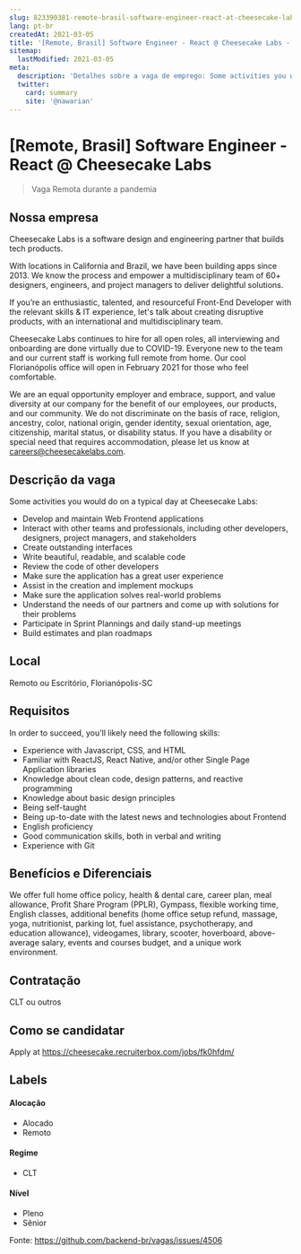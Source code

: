 ```yaml
---
slug: 823390381-remote-brasil-software-engineer-react-at-cheesecake-labs
lang: pt-br
createdAt: 2021-03-05
title: '[Remote, Brasil] Software Engineer - React @ Cheesecake Labs - Vaga de Emprego'
sitemap:
  lastModified: 2021-03-05
meta:
  description: 'Detalhes sobre a vaga de emprego: Some activities you would do on a typical day at Cheesecake Labs: - Develop and maintain Web Frontend applications - Interact with other teams and professionals, including other developers, designers, project managers, and stakeholders - Create outstanding interfaces - Write beautiful, readable, and scalable code - Review the code of other developers - Make sure the application has a great user experience - Assist in the creation and implement mockups - Make sure the application solves real-world problems - Understand the needs of our partners and come up with solutions for their problems - Participate in Sprint Plannings and daily stand-up meetings - Build estimates and plan roadmaps'
  twitter:
    card: summary
    site: '@nawarian'
---
```


# [Remote, Brasil] Software Engineer - React @ Cheesecake Labs

> Vaga Remota durante a pandemia

## Nossa empresa

Cheesecake Labs is a software design and engineering partner that builds tech products.

With locations in California and Brazil, we have been building apps since 2013. We know the process and empower a multidisciplinary team of 60+ designers, engineers, and project managers to deliver delightful solutions.

If you’re an enthusiastic, talented, and resourceful Front-End Developer with the relevant skills & IT experience, let's talk about creating disruptive products, with an international and multidisciplinary team.

Cheesecake Labs continues to hire for all open roles, all interviewing and onboarding are done virtually due to COVID-19. Everyone new to the team and our current staff is working full remote from home. Our cool Florianópolis office will open in February 2021 for those who feel comfortable.

We are an equal opportunity employer and embrace, support, and value diversity at our company for the benefit of our employees, our products, and our community. We do not discriminate on the basis of race, religion, ancestry, color, national origin, gender identity, sexual orientation, age, citizenship, marital status, or disability status. If you have a disability or special need that requires accommodation, please let us know at careers@cheesecakelabs.com.

## Descrição da vaga

Some activities you would do on a typical day at Cheesecake Labs:

- Develop and maintain Web Frontend applications
- Interact with other teams and professionals, including other developers, designers, project managers, and stakeholders
- Create outstanding interfaces 
- Write beautiful, readable, and scalable code
- Review the code of other developers
- Make sure the application has a great user experience
- Assist in the creation and implement mockups
- Make sure the application solves real-world problems
- Understand the needs of our partners and come up with solutions for their problems
- Participate in Sprint Plannings and daily stand-up meetings
- Build estimates and plan roadmaps

## Local

Remoto ou Escritório, Florianópolis-SC

## Requisitos

In order to succeed, you'll likely need the following skills:

- Experience with Javascript, CSS, and HTML
- Familiar with ReactJS, React Native, and/or other Single Page Application libraries
- Knowledge about clean code, design patterns, and reactive programming
- Knowledge about basic design principles
- Being self-taught
- Being up-to-date with the latest news and technologies about Frontend
- English proficiency
- Good communication skills, both in verbal and writing 
- Experience with Git

## Benefícios e Diferenciais

We offer full home office policy, health & dental care, career plan, meal allowance, Profit Share Program (PPLR), Gympass, flexible working time, English classes, additional benefits (home office setup refund, massage, yoga, nutritionist, parking lot, fuel assistance, psychotherapy, and education allowance), videogames, library, scooter, hoverboard, above-average salary, events and courses budget, and a unique work environment.

## Contratação

CLT ou outros

## Como se candidatar

Apply at https://cheesecake.recruiterbox.com/jobs/fk0hfdm/

## Labels
<!-- retire os labels que não fazem sentido à vaga -->

#### Alocação
- Alocado
- Remoto

#### Regime
- CLT

#### Nível
- Pleno
- Sênior


Fonte: https://github.com/backend-br/vagas/issues/4506